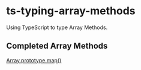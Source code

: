 # ts-typing-array-methods

Using TypeScript to type Array Methods.

## Completed Array Methods

[Array.prototype.map()](./src/map.ts)
